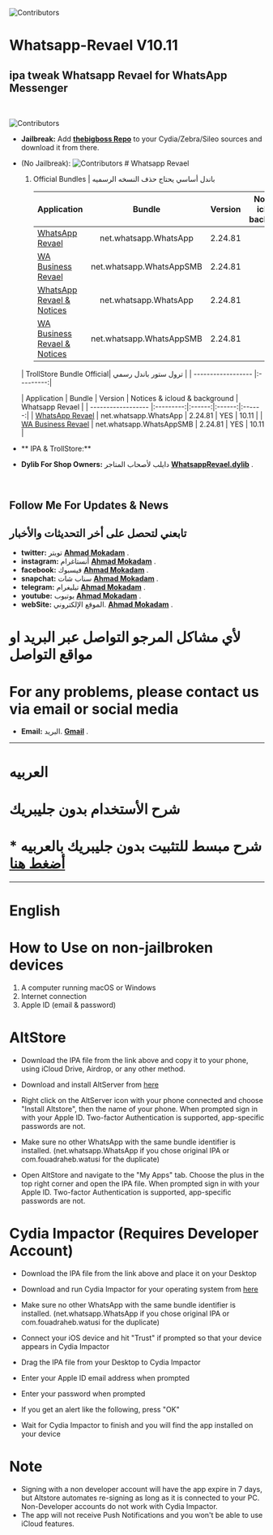 ![Contributors](https://a.top4top.io/p_2080o56e70.png)  



# Whatsapp-Revael V10.11
ipa tweak Whatsapp Revael for WhatsApp Messenger
-----------
&nbsp;



![Contributors](https://b.top4top.io/p_2080g0a291.png)  


* **Jailbreak:** Add __[thebigboss Repo](http://apt.thebigboss.org/repofiles/cydia)__ to your Cydia/Zebra/Sileo sources and download it from there. 

* (No Jailbreak): 
  ![Contributors](https://a.top4top.io/p_2080fcla60.png) 
        # Whatsapp Revael 
       
       
    1.  Official Bundles | باندل أساسي يحتاج حذف النسخه الرسميه

  
        
        
        | Application | Bundle | Version | Notices & icloud & background | Whatsapp Revael |
        | ------------------ |:---------:|:------:|:------:|:------:|
        | [WhatsApp Revael](https://mega.nz/file/mKZVyZCa#l2W5y-Q-FqYM6CS7D04k_T6D8sqwgIUNrrilZuBYtUc) | net.whatsapp.WhatsApp | 2.24.81 | NO | 10.11 |
        | [WA Business Revael](https://mega.nz/file/HCoxBLjC#hMyhTjEwCr7blC26Xp3aJFVUq3U_GQNkoPhy6z8XWTo) | net.whatsapp.WhatsAppSMB | 2.24.81 | NO | 10.11 |
        | [WhatsApp Revael & Notices](https://mega.nz/file/vZQhWAxS#DcvK2-aD49a2ogVWEJooHrw9_kF1uotGprczQrLIqp8) | net.whatsapp.WhatsApp | 2.24.81 | YES | 10.11 |
        | [WA Business Revael & Notices](https://mega.nz/file/nRgWWCZI#S7TwWZryWQGa_eKxWsOstC7fbkIpiAqTKwxqQZmA3pI) | net.whatsapp.WhatsAppSMB | 2.24.81 | YES | 10.11 |
         
         
         
    | TrollStore Bundle Official| ترول ستور باندل رسمي | 
        | ------------------ |:---------:|  
         
    
         
      
	| Application | Bundle | Version | Notices & icloud & background | Whatsapp Revael |
		| ------------------ |:---------:|:------:|:------:|:------:|
		| [WhatsApp Revael](https://drive.google.com/file/d/13GNdQ3YmAzezdrzr_IpJGkOz7xwgKDrT/view) | net.whatsapp.WhatsApp | 2.24.81 | YES | 10.11 |
		| [WA Business Revael](https://drive.google.com/file/d/1YCj7bacKjt0VX7cMGXKyQgY1ZJNcv1fc/view) | net.whatsapp.WhatsAppSMB | 2.24.81 | YES | 10.11 |
	   
       
         
         
  
         
         
 * ** IPA & TrollStore:**
 * **Dylib For Shop Owners:** دايلب لأصحاب المتاجر   __[WhatsappRevael.dylib](https://mega.nz/file/ffYChbCZ#gInW-2rtrsWynLmvridNHm4RipvMaazgojB3rN-zrfM)__ . 
    
&nbsp;

## Follow Me For Updates & News
## تابعني لتحصل على أخر التحديثات والأخبار

* **twitter:** تويتر   __[Ahmad Mokadam](http://twitter.com/ahmadmokaddam)__ . 
* **instagram:** أنستاغرام __[Ahmad Mokadam](http://instagram.com/ahmadmokaddam)__ . 
* **facebook:** فيسبوك  __[Ahmad Mokadam](http://facebook.com/ahmadmokaddam)__ . 
* **snapchat:** سناب شات  __[Ahmad Mokadam](https://www.snapchat.com/add/ahmad_mokadam)__ . 
* **telegram:** تيليغرام  __[Ahmad Mokadam](http://https://t.me/AHMADMOKADAM)__ . 
* **youtube:** يوتيوب   __[Ahmad Mokadam](https://m.youtube.com/channel/UCA72wIrAAB3FBmqS8L5MCjg/about?disable_polymer=1)__ . 
* **webSite:** الموقع الإلكتروني.       __[Ahmad Mokadam](http://mokadam.com)__ . 




# لأي مشاكل المرجو التواصل عبر البريد او مواقع التواصل 
# For any problems, please contact us via email or social media
* **Email:** البريد.       __[Gmail](mailto:ahmadmokaddam@gmail.com)__ . 


-----------------------

# العربيه

# شرح الأستخدام بدون جليبريك

# * شرح مبسط للتثبيت بدون جليبريك بالعربيه [أضغط هنا](https://www.mokadam.com/p/alt.html?m=1)

--------------------

# English

# How to Use on non-jailbroken devices

1. A computer running macOS or Windows
2. Internet connection
3. Apple ID (email & password)

# AltStore

* Download the IPA file from the link above and copy it to your phone, using iCloud Drive, Airdrop, or any other method.

* Download and install AltServer from [here](https://altstore.io)

* Right click on the AltServer icon with your phone connected and choose "Install Altstore", then the name of your phone. When prompted sign in with your Apple ID. Two-factor Authentication is supported, app-specific passwords are not.

* Make sure no other WhatsApp with the same bundle identifier is installed. (net.whatsapp.WhatsApp if you chose original IPA or com.fouadraheb.watusi for the duplicate)

* Open AltStore and navigate to the "My Apps" tab. Choose the plus in the top right corner and open the IPA file. When prompted sign in with your Apple ID. Two-factor Authentication is supported, app-specific passwords are not.

# Cydia Impactor (Requires Developer Account)

* Download the IPA file from the link above and place it on your Desktop

* Download and run Cydia Impactor for your operating system from [here](http://www.cydiaimpactor.com)

* Make sure no other WhatsApp with the same bundle identifier is installed. (net.whatsapp.WhatsApp if you chose original IPA or com.fouadraheb.watusi for the duplicate)

* Connect your iOS device and hit "Trust" if prompted so that your device appears in Cydia Impactor

* Drag the IPA file from your Desktop to Cydia Impactor

* Enter your Apple ID email address when prompted 

* Enter your password when prompted 

* If you get an alert like the following, press "OK"

* Wait for Cydia Impactor to finish and you will find the app installed on your device

# Note

* Signing with a non developer account will have the app expire in 7 days, but Altstore automates re-signing as long as it is connected to your PC. Non-Developer accounts do not work with Cydia Impactor.
* The app will not receive Push Notifications and you won't be able to use iCloud features.



